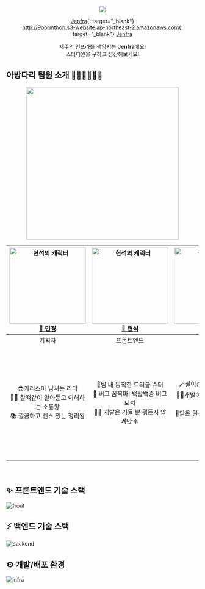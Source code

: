 <div align=center><img src="https://user-images.githubusercontent.com/56211193/202861953-357a598b-689c-4cc8-b7ab-c8298a5eb935.png">
  
  [Jenfra](http://9oormthon.s3-website.ap-northeast-2.amazonaws.com){: target="_blank"}
  <br/>
  <http://9oormthon.s3-website.ap-northeast-2.amazonaws.com>{: target="_blank"}
  <a href="http://9oormthon.s3-website.ap-northeast-2.amazonaws.com" target="_blank">Jenfra </a>

제주의 인프라를 책임지는 <strong>Jenfra</strong>에요!<br/>스터디원을 구하고 성장해보세요!

</div>

## 아방다리 팀원 소개 👩🏻‍💻🧑🏻‍💻

<div align=center>
<img src="https://user-images.githubusercontent.com/56211193/202860895-b972c28c-65c5-4e57-aeba-600839c84848.jpg" height="400"/>

| <img src=https://user-images.githubusercontent.com/96432772/203003371-678ab4df-4cbb-47b3-9381-f5c3ed11e809.jpg alt="현석의 캐릭터" width="200"/> [🍊 민경](https://github.com/mkchoi-pm) | <img src=https://user-images.githubusercontent.com/96432772/203002037-50db64f9-63c1-4ba2-a5ce-cbf960bed5bf.jpg alt="현석의 캐릭터" width="200"/> [🍊 현석](https://github.com/chucoding) | <img src=https://user-images.githubusercontent.com/96432772/203002995-8fa7c2ff-f5cd-4775-ad57-81619b0db9e8.jpg alt="현석의 캐릭터" width="200"/> [🍊 현준](https://github.com/JadeHyun) | <img src=https://user-images.githubusercontent.com/96432772/203003152-65deedae-b160-4440-864c-885d7288c6b9.jpg alt="현석의 캐릭터" width="100"/><br/> [🍊 도현](https://github.com/DHAPARK) | <img src=https://user-images.githubusercontent.com/96432772/203003274-2104754d-61e2-4621-9a6a-2726ad1f6460.jpg alt="현석의 캐릭터" width="100"/><br/> [🍊 소정](https://github.com/thesojungkim) |
| :--------------------------------------------------------------------------------------------------------------------------------------------------------------------------------------: | :--------------------------------------------------------------------------------------------------------------------------------------------------------------------------------------: | :-------------------------------------------------------------------------------------------------------------------------------------------------------------------------------------: | :-----------------------------------------------------------------------------------------------------------------------------------------------------------------------------------------: | :----------------------------------------------------------------------------------------------------------------------------------------------------------------------------------------------: |
|                                                                                          기획자                                                                                          |                                                                                        프론트엔드                                                                                        |                                                                                       프론트엔드                                                                                        |                                                                                           백엔드                                                                                            |                                                                                             디자이너                                                                                             |
|                                          😎카리스마 넘치는 리더<br/>🙋‍♀️ 찰떡같이 알아듣고 이해하는 소통왕<br/>📚 깔끔하고 센스 있는 정리왕<br />                                          |                                         🔫팀 내 듬직한 트러블 슈터<br/>🎯 버그 꼼짝마! 백발백중 버그 퇴치<br/>👩‍💻 개발은 거들 뿐 뭐든지 맡겨만 줘                                         |                                          🪄살아숨쉬는 CSS 처리기<br/>👩‍💻개발이 제일 좋아, 찐 개발자<br/>🚗맡은 일은 끝까지 간다! 진격의 개발자                                           |                        🏃🏻‍♂️손이 안보이는 서버 개발자<br/> 🎢65000개 데이터 따위 두렵지 않은 DB 장인<br/> 🕵️‍ 팀 상황에 맞춰 자유자재로 코드를 짤 수 있는 백엔드 개발자                        |                 🍒카카오가 긴장하는 캐릭터 디자이너<br/>🌞 항상 밝은 분위기로 팀을 화사하게 만들어주는 봄날의 햇살같은 분위기 메이커 귀염둥이 막내<br/>🧠 다재다능 아이디어뱅크                  |

<br>
</div>

## ✨ 프론트엔드 기술 스택

![front](https://user-images.githubusercontent.com/56211193/202865016-24570b83-3c19-41a8-ab8f-81bd93df096b.png)

## ⚡️ 백엔드 기술 스택

![backend](https://user-images.githubusercontent.com/56211193/202865022-be625db1-1528-4e45-9d49-2b5586828a0e.png)

## ⚙️ 개발/배포 환경

![infra](https://user-images.githubusercontent.com/56211193/202866075-46b3e8b7-4e40-4552-a826-72b791117308.png)
